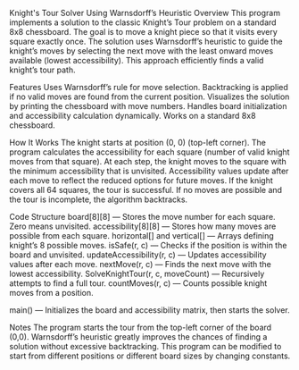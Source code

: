 Knight's Tour Solver Using Warnsdorff’s Heuristic
Overview
This program implements a solution to the classic Knight’s Tour problem on a standard 8x8 chessboard. The goal is to move a knight piece so that it visits every square exactly once.
The solution uses Warnsdorff’s heuristic to guide the knight’s moves by selecting the next move with the least onward moves available (lowest accessibility). This approach efficiently finds a valid knight’s tour path.

Features
Uses Warnsdorff’s rule for move selection.
Backtracking is applied if no valid moves are found from the current position.
Visualizes the solution by printing the chessboard with move numbers.
Handles board initialization and accessibility calculation dynamically.
Works on a standard 8x8 chessboard.

How It Works
The knight starts at position (0, 0) (top-left corner).
The program calculates the accessibility for each square (number of valid knight moves from that square).
At each step, the knight moves to the square with the minimum accessibility that is unvisited.
Accessibility values update after each move to reflect the reduced options for future moves.
If the knight covers all 64 squares, the tour is successful.
If no moves are possible and the tour is incomplete, the algorithm backtracks.

Code Structure
board[8][8] — Stores the move number for each square. Zero means unvisited.
accessibility[8][8] — Stores how many moves are possible from each square.
horizontal[] and vertical[] — Arrays defining knight’s 8 possible moves.
isSafe(r, c) — Checks if the position is within the board and unvisited.
updateAccessibility(r, c) — Updates accessibility values after each move.
nextMove(r, c) — Finds the next move with the lowest accessibility.
SolveKnightTour(r, c, moveCount) — Recursively attempts to find a full tour.
countMoves(r, c) — Counts possible knight moves from a position.

main() — Initializes the board and accessibility matrix, then starts the solver.


Notes
The program starts the tour from the top-left corner of the board (0,0).
Warnsdorff’s heuristic greatly improves the chances of finding a solution without excessive backtracking.
This program can be modified to start from different positions or different board sizes by changing constants.

